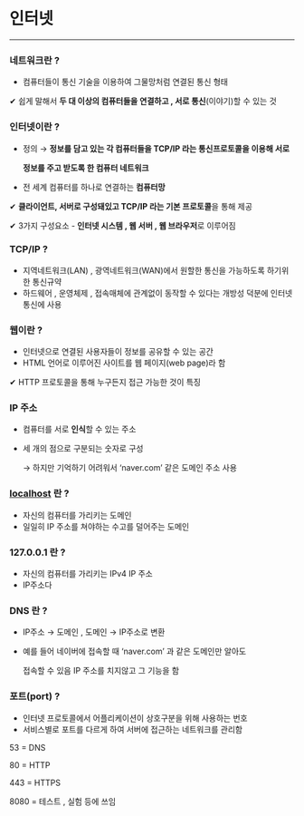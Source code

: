 # 인터넷

---

### 네트워크란 ?

- 컴퓨터들이 통신 기술을 이용하여 그물망처럼 연결된 통신 형태

✔ 쉽게 말해서 **두 대 이상의 컴퓨터들을 연결하고 , 서로 통신**(이야기)할 수 있는 것

### 인터넷이란 ?

- 정의 → **정보를 담고 있는 각 컴퓨터들을 TCP/IP 라는 통신프로토콜을 이용해 서로**
    
    **정보를 주고 받도록 한 컴퓨터 네트워크**
    
- 전 세계 컴퓨터를 하나로 연결하는 **컴퓨터망**

✔ **클라이언트, 서버로 구성돼있고 TCP/IP 라는 기본 프로토콜**을 통해 제공

✔ 3가지 구성요소 - **인터넷 시스템 , 웹 서버 , 웹 브라우저**로 이루어짐

### TCP/IP ?

- 지역네트워크(LAN) , 광역네트워크(WAN)에서 원할한 통신을 가능하도록 하기위한 통신규약
- 하드웨어 , 운영체제 , 접속매체에 관계없이 동작할 수 있다는 개방성 덕분에 인터넷 통신에 사용

### 웹이란 ?

- 인터넷으로 연결된 사용자들이 정보를 공유할 수 있는 공간
- HTML 언어로 이루어진 사이트를 웹 페이지(web page)라 함

✔ HTTP 프로토콜을 통해 누구든지 접근 가능한 것이 특징

### IP 주소

- 컴퓨터를 서로 **인식**할 수 있는 주소
- 세 개의 점으로 구분되는 숫자로 구성
    
    → 하지만 기억하기 어려워서 ‘naver.com’ 같은 도메인 주소 사용
    

### [localhost](http://localhost) 란 ?

- 자신의 컴퓨터를 가리키는 도메인
- 일일히 IP 주소를 쳐야하는 수고를 덜어주는 도메인

### 127.0.0.1 란 ?

- 자신의 컴퓨터를 가리키는 IPv4 IP 주소
- IP주소다

### DNS 란 ?

- IP주소 → 도메인 , 도메인 → IP주소로 변환
- 예를 들어 네이버에 접속할 때 ‘naver.com’ 과 같은 도메인만 알아도
    
    접속할 수 있음 IP 주소를 치지않고 그 기능을 함
    

### 포트(port) ?

- 인터넷 프로토콜에서 어플리케이션이 상호구분을 위해 사용하는 번호
- 서비스별로 포트를 다르게 하여 서버에 접근하는 네트워크를 관리함

53 = DNS

80 = HTTP

443 = HTTPS

8080 = 테스트 , 실험 등에 쓰임